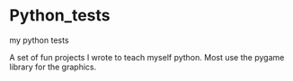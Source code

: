 # Python_tests
my python tests

A set of fun projects I wrote to teach myself python.
Most use the pygame library for the graphics.
